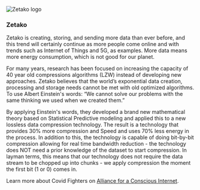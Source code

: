 ![Zetako logo](./img/zetako.png)

### Zetako

Zetako is creating, storing, and sending more data than ever before, and this trend will certainly continue as more people come online and with trends such as Internet of Things and 5G, as examples. More data means more energy consumption, which is not good for our planet.

For many years, research has been focused on increasing the capacity of 40 year old compressions algorithms (LZW) instead of developing new approaches. Zetako believes that the world’s exponential data creation, processing and storage needs cannot be met with old optimized algorithms. To use Albert Einstein's words: “We cannot solve our problems with the same thinking we used when we created them.”

By applying Einstein's words, they developed a brand new mathematical theory based on Statistical Predictive modeling and applied this to a new lossless data compression technology. The result is a technology that provides 30% more compression and Speed and uses 70% less energy in the process. In addition to this, the technology is capable of doing bit-by-bit compression allowing for real time bandwidth reduction - the technology does NOT need a prior knowledge of the dataset to start compression. In layman terms, this means that our technology does not require the data stream to be chopped up into chunks - we apply compression the moment the first bit (1 or 0) comes in.

Learn more about Covid Fighters on [Alliance for a Conscious Internet](https://www.consciousinternet.org/#/projects/Zetako).
